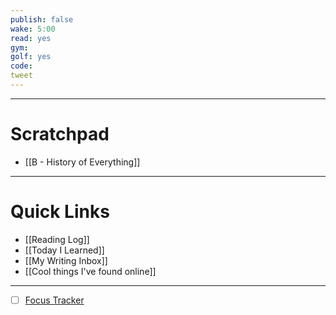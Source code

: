```yaml
---
publish: false
wake: 5:00
read: yes
gym: 
golf: yes
code:
tweet
---
```

***
# Scratchpad
-  [[B - History of Everything]]



---
# Quick Links
- [[Reading Log]]
- [[Today I Learned]]
- [[My Writing Inbox]]
- [[Cool things I've found online]]

***
- [ ] [Focus Tracker](https://docs.google.com/spreadsheets/d/18ZL9CSRxE2z7pTKcaPGe3749GMO9Ov2UjVsRMQqShBk/edit#gid=696776801)